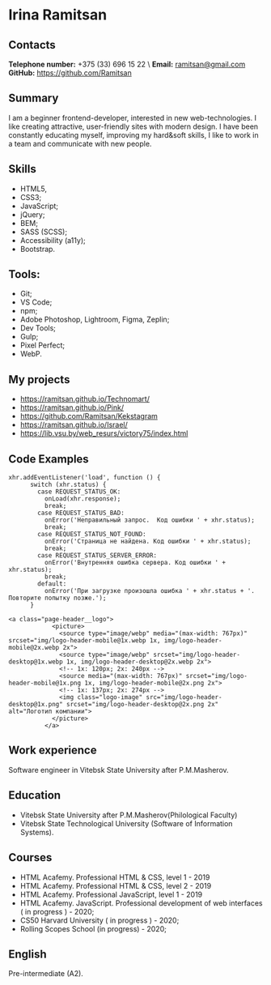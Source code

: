 # Irina Ramitsan

## Contacts
**Telephone number:** +375 (33) 696 15 22 \ 
**Email:** ramitsan@gmail.com \
**GitHub:** https://github.com/Ramitsan

## Summary
I am a beginner frontend-developer, interested in new web-technologies. I like creating attractive, user-friendly sites with modern design. I have been constantly educating myself, improving my hard&soft skills,
I like to work in a team and communicate with new people.

## Skills
* HTML5, 
* CSS3;
* JavaScript;
* jQuery;
* BEM;
* SASS (SCSS);
* Accessibility (a11y);
* Bootstrap.

## Tools: 
* Git; 
* VS Code; 
* npm; 
* Adobe Photoshop, Lightroom, Figma, Zeplin; 
* Dev Tools; 
* Gulp; 
* Pixel Perfect;
* WebP.


## My projects
* https://ramitsan.github.io/Technomart/
* https://ramitsan.github.io/Pink/
* https://github.com/Ramitsan/Kekstagram
* https://ramitsan.github.io/Israel/
* https://lib.vsu.by/web_resurs/victory75/index.html



## Code Examples
```
xhr.addEventListener('load', function () {
      switch (xhr.status) {
        case REQUEST_STATUS_OK:
          onLoad(xhr.response);
          break;
        case REQUEST_STATUS_BAD:
          onError('Неправильный запрос.  Код ошибки ' + xhr.status);
          break;
        case REQUEST_STATUS_NOT_FOUND:
          onError('Страница не найдена. Код ошибки ' + xhr.status);
          break;
        case REQUEST_STATUS_SERVER_ERROR:
          onError('Внутренняя ошибка сервера. Код ошибки ' + xhr.status);
          break;
        default:
          onError('При загрузке произошла ошибка ' + xhr.status + '. Повторите попытку позже.');
      }
```

```
<a class="page-header__logo">
            <picture>
              <source type="image/webp" media="(max-width: 767px)" srcset="img/logo-header-mobile@1x.webp 1x, img/logo-header-mobile@2x.webp 2x">
              <source type="image/webp" srcset="img/logo-header-desktop@1x.webp 1x, img/logo-header-desktop@2x.webp 2x">
              <!-- 1х: 120px; 2x: 240px -->
              <source media="(max-width: 767px)" srcset="img/logo-header-mobile@1x.png 1x, img/logo-header-mobile@2x.png 2x">
              <!-- 1х: 137px; 2x: 274px -->
              <img class="logo-image" src="img/logo-header-desktop@1x.png" srcset="img/logo-header-desktop@2x.png 2x" alt="Логотип компании">
            </picture>
          </a>
```



## Work experience 
Software engineer in Vitebsk State University after P.M.Masherov. 

## Education
* Vitebsk State University after P.M.Masherov(Philological Faculty)
* Vitebsk State Technological University (Software of Information Systems).


## Courses
* HTML Acafemy. Professional HTML & CSS, level 1 - 2019
* HTML Acafemy. Professional HTML & CSS, level 2 - 2019
* HTML Acafemy. Professional JavaScript, level 1 - 2019
* HTML Acafemy. JavaScript. Professional development of web interfaces ( in progress ) - 2020;
* CS50 Harvard University ( in progress ) - 2020;
* Rolling Scopes School (in progress) - 2020;


## English
Pre-intermediate (A2).